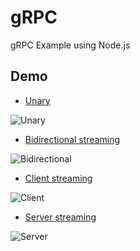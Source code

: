 # gRPC

gRPC Example using Node.js

## Demo

- [Unary][unary]

![Unary](https://user-images.githubusercontent.com/77095298/172395330-94b00255-6cc2-42cd-802a-37173c09bcfc.gif)

- [Bidirectional streaming][bidirectional]

![Bidirectional](https://user-images.githubusercontent.com/77095298/172391676-c08b2a92-0c8c-4c4e-b872-8d7db38d6cb2.gif)

- [Client streaming][client]

![Client](https://user-images.githubusercontent.com/77095298/172394325-609364ee-ef28-4148-8bef-40d8cdf73b1d.gif)

- [Server streaming][server]

![Server](https://user-images.githubusercontent.com/77095298/172395020-c97b46f3-a624-4c06-8429-71cb3ae26095.gif)

[unary]: ./hello_gRPC/
[bidirectional]: ./bidirectional-streaming/
[client]: ./clientstreaming/
[server]: ./serverstreaming/
